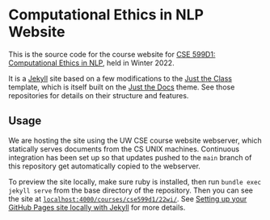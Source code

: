 # Computational Ethics in NLP Website

This is the source code for the course website for
[CSE 599D1: Computational Ethics in NLP](https://courses.cs.washington.edu/courses/cse599d1/22wi/),
held in Winter 2022.

It is a [Jekyll](https://jekyllrb.com) site based on a few modifications to
the [Just the Class](https://github.com/kevinlin1/just-the-class) template,
which is itself built on the
[Just the Docs](https://github.com/pmarsceill/just-the-docs) theme.
See those repositories for details on their structure and features.

## Usage

We are hosting the site using the UW CSE course website webserver, which statically serves documents
from the CS UNIX machines. Continuous integration has been set up so that updates pushed to the
`main` branch of this repository get automatically copied to the webserver.

To preview the site locally, make sure ruby is installed, then run `bundle exec jekyll serve` from
the base directory of the repository. Then you can see the site at
[`localhost:4000/courses/cse599d1/22wi/`](localhost:4000/courses/cse599d1/22wi/).
See
[Setting up your GitHub Pages site locally with Jekyll](https://help.github.com/en/articles/setting-up-your-github-pages-site-locally-with-jekyll)
for more details.
